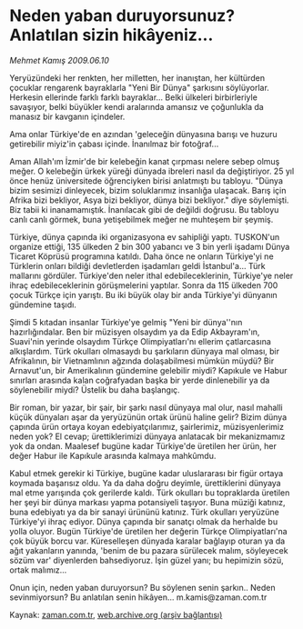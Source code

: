 # Neden yaban  duruyorsunuz? Anlatılan  sizin hikâyeniz...

*Mehmet Kamış 2009.06.10*

<tr><td class="metin" colspan="2" style="padding-top: 20px; padding-left: 5px; padding-right: 10px;">Yeryüzündeki her renkten, her milletten, her inanıştan, her kültürden çocuklar rengarenk bayraklarla "Yeni Bir Dünya" şarkısını söylüyorlar. Herkesin ellerinde farklı farklı bayraklar... Belki ülkeleri birbirleriyle savaşıyor, belki büyükler kendi aralarında amansız ve çoğunlukla da manasız bir kavganın içindeler.</td></tr><tr><td class="metin" colspan="2" style="padding-top: 20px; padding-left: 5px; padding-right: 10px;"><p> Ama onlar Türkiye'de en azından 'geleceğin dünyasına barışı ve huzuru getirebilir miyiz'in çabası içinde. İnanılmaz bir fotoğraf...
<p>Aman Allah'ım İzmir'de bir kelebeğin kanat çırpması nelere sebep olmuş meğer. O kelebeğin ürkek yüreği dünyada ibreleri nasıl da değiştiriyor. 25 yıl önce henüz üniversitede öğrenciyken birisi anlatmıştı bu tabloyu. "Dünya bizim sesimizi dinleyecek, bizim soluklarımız insanlığa ulaşacak. Barış için Afrika bizi bekliyor, Asya bizi bekliyor, dünya bizi bekliyor." diye söylemişti. Biz tabii ki inanamamıştık. İnanılacak gibi de değildi doğrusu. Bu tabloyu canlı canlı görmek, buna yetişebilmek meğer ne muhteşem bir şeymiş.
<p>Türkiye, dünya çapında iki organizasyona ev sahipliği yaptı. TUSKON'un organize ettiği, 135 ülkeden 2 bin 300 yabancı ve 3 bin yerli işadamı Dünya Ticaret Köprüsü programına katıldı. Daha önce ne onların Türkiye'yi ne Türklerin onları bildiği devletlerden işadamları geldi İstanbul'a... Türk mallarını gördüler. Türkiye'den neler ithal edebileceklerinin, Türkiye'ye neler ihraç edebileceklerinin görüşmelerini yaptılar. Sonra da 115 ülkeden 700 çocuk Türkçe için yarıştı. Bu iki büyük olay bir anda Türkiye'yi dünyanın gündemine taşıdı.
<p> Şimdi 5 kıtadan insanlar Türkiye'ye gelmiş "Yeni bir dünya''nın hazırlığındalar. Ben bir müzisyen olsaydım ya da Edip Akbayram'ın, Suavi'nin yerinde olsaydım Türkçe Olimpiyatları'nı ellerim çatlarcasına alkışlardım. Türk okulları olmasaydı bu şarkıların dünyaya mal olması, bir Afrikalının, bir Vietnamlının ağzında dolaşabilmesi mümkün müydü? Bir Arnavut'un, bir Amerikalının gündemine gelebilir miydi? Kapıkule ve Habur sınırları arasında kalan coğrafyadan başka bir yerde dinlenebilir ya da söylenebilir miydi? Üstelik bu daha başlangıç.
<p>Bir roman, bir yazar, bir şair, bir şarkı nasıl dünyaya mal olur, nasıl mahalli küçük dünyaları aşar da yeryüzünün ortak ürünü haline gelir? Bizim dünya çapında ürün ortaya koyan edebiyatçılarımız, şairlerimiz, müzisyenlerimiz neden yok? El cevap; ürettiklerimizi dünyaya anlatacak bir mekanizmamız yok da ondan. Maalesef bugüne kadar Türkiye'de üretilen her ürün, her değer Habur ile Kapıkule arasında kalmaya mahkûmdu.
<p>Kabul etmek gerekir ki Türkiye, bugüne kadar uluslararası bir figür ortaya koymada başarısız oldu. Ya da daha doğru deyimle, ürettiklerini dünyaya mal etme yarışında çok gerilerde kaldı. Türk okulları bu topraklarda üretilen her şeyi bir dünya markası yapma potansiyeli taşıyor. Buna müziği katınız, buna edebiyatı ya da bir sanayi ürününü katınız. Türk okulları yeryüzüne Türkiye'yi ihraç ediyor. Dünya çapında bir sanatçı olmak da herhalde bu yolla oluyor. Bugün Türkiye'de üretilen her değerin Türkçe Olimpiyatları'na çok büyük borcu var. Küreselleşen dünyada karalar bağlayıp oturan ya da ağıt yakanların yanında, 'benim de bu pazara sürülecek malım, söyleyecek sözüm var' diyenlerden bahsediyoruz. İşin güzel yanı; bu hepimizin sözü, ortak malımız...
<p>Onun için, neden yaban duruyorsun? Bu söylenen senin şarkın.. Neden sevinmiyorsun? Bu anlatılan senin hikâyen... m.kamis@zaman.com.tr<br/></p></p></p></p></p></p></p></td></tr>

Kaynak: [zaman.com.tr](http://zaman.com.tr/yazar.do?yazino=857185), [web.archive.org (arşiv bağlantısı)](http://web.archive.org/web/20090621231200/http://www.zaman.com.tr:80/yazar.do?yazino=857185)
